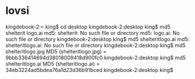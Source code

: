 # lovsi
kingdebook-2:~ king$ cd desktop
kingdebook-2:desktop king$ md5 shelterit logo.ai
md5: shelterit: No such file or directory
md5: logo.ai: No such file or directory
kingdebook-2:desktop king$ md5 shelteritlogo.ai
md5: shelteritlogo.ai: No such file or directory
kingdebook-2:desktop king$ md5 shelteritlogo.jpg
MD5 (shelteritlogo.jpg) = 9bbb336414694d38018009418d900fc0
kingdebook-2:desktop king$ md5 shelteritlogo.ai
MD5 (shelteritlogo.ai) = 34eb3224ad5bdea76a1d23d36b91bced
kingdebook-2:desktop king$ 


